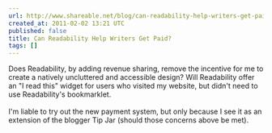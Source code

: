 ```yaml
---
url: http://www.shareable.net/blog/can-readability-help-writers-get-paid
created_at: 2011-02-02 13:21 UTC
published: false
title: Can Readability Help Writers Get Paid?
tags: []
---
```


Does Readability, by adding revenue sharing, remove the incentive for me to create a natively uncluttered and accessible design? Will Readability offer an "I read this" widget for users who visited my website, but didn't need to use Readability's bookmarklet. <br><br>I'm liable to try out the new payment system, but only because I see it as an extension of the blogger Tip Jar (should those concerns above be met).
